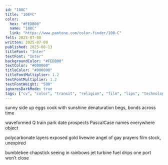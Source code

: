 ```yaml
---
id: "108C"
title: "108ºC"
color:
  hex: "#FEDB00"
  name: "108C"
  link: "https://www.pantone.com/color-finder/108-C"
felt: 2025-07-08
written: 2025-07-09
published: 2025-08-13
titleFont: "Inter"
textFont: "Inter"
backgroundColor: "#FEDB00"
textColor: "#000000"
titleColor: "#000000"
titleFontMultiplier: 1.2
textFontMultiplier: 1.2
textFontWeight: "500"
ignoresDarkMode: true
tags: ["cv", "color", "transit", "religion", "film", "lips", "technology", "food", "sun", "distance"]
---
```


sunny side up eggs
cook with sunshine
denaturation begs,
bonds across time

waveformed Q train
park date prospects
PascalCase names
everywhere object

polycarbonate layers
exposed gold livewire
angel of gay prayers
film stock, unexpired

bumblebee chapstick
seeing in rainbows
jet turbine fuel drips
one port won’t close